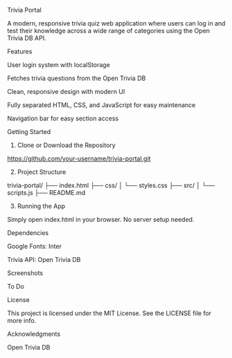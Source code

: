  Trivia Portal

A modern, responsive trivia quiz web application where users can log in and test their knowledge across a wide range of categories using the Open Trivia DB API.

Features

User login system with localStorage

Fetches trivia questions from the Open Trivia DB

Clean, responsive design with modern UI

Fully separated HTML, CSS, and JavaScript for easy maintenance

Navigation bar for easy section access

Getting Started

1. Clone or Download the Repository

https://github.com/your-username/trivia-portal.git

2. Project Structure

trivia-portal/
├── index.html
├── css/
│   └── styles.css
├── src/
│   └── scripts.js
├── README.md

3. Running the App

Simply open index.html in your browser. No server setup needed.

 Dependencies

Google Fonts: Inter

Trivia API: Open Trivia DB

 Screenshots



To Do



License

This project is licensed under the MIT License. See the LICENSE file for more info.

 Acknowledgments

Open Trivia DB


